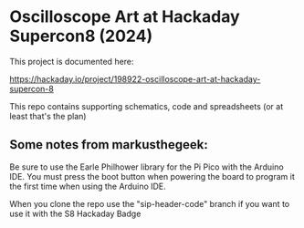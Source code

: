 # Oscilloscope Art at Hackaday Supercon8 (2024)

This project is documented here:

https://hackaday.io/project/198922-oscilloscope-art-at-hackaday-supercon-8

This repo contains supporting schematics, code and spreadsheets (or at least that's the plan)

## Some notes from markusthegeek​:

Be sure to use the Earle Philhower library for the Pi Pico with the Arduino IDE.  You must press the boot button when powering the board to program it the first time when using the Arduino IDE.

When you clone the repo use the "sip-header-code" branch if you want to use it with the S8 Hackaday Badge

